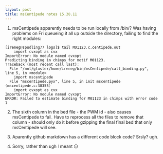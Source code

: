 ```yaml
---
layout: post
title: msCentipede notes 15.30.11
---
```


1. msCentipede apparently needs to be run locally from /bin/? Was having problems on Fri queueing it all up outside the directory, failing to find the right modules:

```
[ireneg@spudling77 logs]$ tail M01123.c.centipede.out
    import cvxopt as cvx
ImportError: No module named cvxopt
Predicting binding in chimps for motif M01123.
Traceback (most recent call last):
  File "/mnt/gluster/home/ireneg/bin/msCentipede/call_binding.py", line 5, in <module>
    import mscentipede
  File "mscentipede.pyx", line 5, in init mscentipede (mscentipede.c:30355)
    import cvxopt as cvx
ImportError: No module named cvxopt
ERROR: Failed to estimate binding for M01123 in chimps with error code 1
``` 

2. The sixth column in the bed file - the PWM id - also causes msCentipede to fail. Have to reprocess all the files to remove that column - should only do it before gzipping the final final bed that only msCentipede will see. 

3. Aparently github markdown has a different code block code? Srsly? ugh. 

4. Sorry, rather than ugh I meant :unamused:
